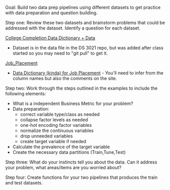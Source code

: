 Goal: Build two data prep pipelines using different datasets to get practice with data preparation and question building.

Step one: Review these two datasets and brainstorm problems that could be addressed with the dataset. Identify a question for each dataset. 

[College Completion Data Dictionary + Data](https://www.kaggle.com/datasets/thedevastator/boost-student-success-with-college-completion-da/data)

  - Dataset is in the data file in the DS 3021 repo, but was added after class started so you may need to "git pull" to get it.

[Job_Placement](https://raw.githubusercontent.com/DG1606/CMS-R-2020/master/Placement_Data_Full_Class.csv) 

 - [Data Dictionary (kinda) for Job Placement](https://www.kaggle.com/benroshan/factors-affecting-campus-placement/discussion/280612) - You'll need to infer from the column names but also the comments on the site.

Step two: Work through the steps outlined in the examples to include the following elements: 

  * What is a independent Business Metric for your problem? 
  * Data preparation:  
    * correct variable type/class as needed
    * collapse factor levels as needed
    * one-hot encoding factor variables 
    * normalize the continuous variables
    * drop unneeded variables
    * create target variable if needed
  * Calculate the prevalence of the target variable 
  * Create the necessary data partitions (Train,Tune,Test)
  
Step three: What do your instincts tell you about the data. Can it address your problem, what areas/items are you worried about? 

Step four: Create functions for your two pipelines that produces the train and test datasets.